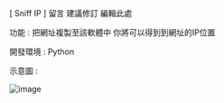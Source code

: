 [ Sniff IP ]
留言
建議修訂
編輯此處

功能 : 把網址複製至該軟體中 你將可以得到到網址的IP位置

開發環境 : Python

示意圖 :

![image](https://github.com/user-attachments/assets/12036b5c-3420-45c1-9cb9-48707cd50963)
